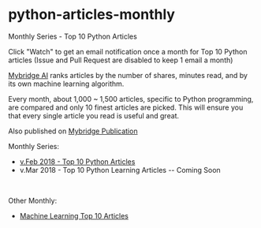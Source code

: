# python-articles-monthly
Monthly Series - Top 10 Python Articles

Click "Watch" to get an email notification once a month for Top 10 Python articles (Issue and Pull Request are disabled to keep 1 email a month)

[Mybridge AI](https://www.mybridge.co) ranks articles by the number of shares, minutes read, and by its own machine learning algorithm.

Every month, about 1,000 ~ 1,500 articles, specific to Python programming, are compared and only 10 finest articles are picked. This will ensure you that every single article you read is useful and great. 

Also published on [Mybridge Publication](https://medium.mybridge.co)


Monthly Series:

* [v.Feb 2018 - Top 10 Python Articles](v.Feb-2018)
* v.Mar 2018 - Top 10 Python Learning Articles -- Coming Soon

<br>

Other Monthly:
* [Machine Learning Top 10 Articles](https://goo.gl/5HhQCB)
